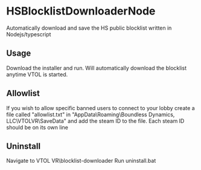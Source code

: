 # HSBlocklistDownloaderNode
Automatically download and save the HS public blocklist written in Nodejs/typescript

## Usage
Download the installer and run. Will automatically download the blocklist anytime VTOL is started. 

## Allowlist
If you wish to allow specific banned users to connect to your lobby create a file called "allowlist.txt" in "AppData\Roaming\Boundless Dynamics, LLC\VTOLVR\SaveData" and add the steam ID to the file. Each steam ID should be on its own line

## Uninstall
Navigate to VTOL VR\blocklist-downloader
Run uninstall.bat